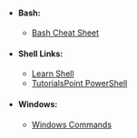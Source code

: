 - #### Bash:
    - [Bash Cheat Sheet](https://github.com/RehanSaeed/Bash-Cheat-Sheet)

- #### Shell Links:
    - [Learn Shell](https://www.learnshell.org/)
    - [TutorialsPoint PowerShell](https://www.tutorialspoint.com/powershell/index.htm)

- #### Windows: 
    - [Windows Commands](https://learn.microsoft.com/en-us/windows-server/administration/windows-commands/windows-commands)